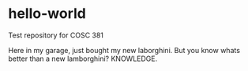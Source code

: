 # hello-world
Test repository for COSC 381

Here in my garage, just bought my new laborghini. But you know whats better than a new lamborghini? KNOWLEDGE.
